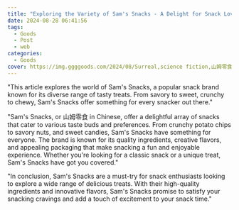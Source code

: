 ```yaml
---
title: "Exploring the Variety of Sam's Snacks - A Delight for Snack Lovers"
date: 2024-08-28 06:41:56
tags:
  - Goods
  - Post
  - web
categories:
  - Goods
cover: https://img.ggggoods.com/2024/08/Surreal,science fiction,山姆零食,Sam's Snacks,technology,tech,diagrams,renderings,colors_20240830_00001_.png
---
```


"This article explores the world of Sam's Snacks, a popular snack brand known for its diverse range of tasty treats. From savory to sweet, crunchy to chewy, Sam's Snacks offer something for every snacker out there."

"Sam's Snacks, or 山姆零食 in Chinese, offer a delightful array of snacks that cater to various taste buds and preferences. From crunchy potato chips to savory nuts, and sweet candies, Sam's Snacks have something for everyone. The brand is known for its quality ingredients, creative flavors, and appealing packaging that make snacking a fun and enjoyable experience. Whether you're looking for a classic snack or a unique treat, Sam's Snacks have got you covered."

"In conclusion, Sam's Snacks are a must-try for snack enthusiasts looking to explore a wide range of delicious treats. With their high-quality ingredients and innovative flavors, Sam's Snacks promise to satisfy your snacking cravings and add a touch of excitement to your snack time."
